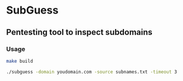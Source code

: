 # SubGuess

## Pentesting tool to inspect subdomains

### Usage

```bash
make build
```

```bash
./subguess -domain youdomain.com -source subnames.txt -timeout 3
```